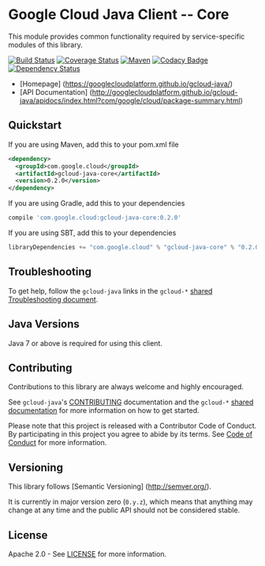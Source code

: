 Google Cloud Java Client -- Core
=========================================

This module provides common functionality required by service-specific modules of this library.

[![Build Status](https://travis-ci.org/GoogleCloudPlatform/gcloud-java.svg?branch=master)](https://travis-ci.org/GoogleCloudPlatform/gcloud-java)
[![Coverage Status](https://coveralls.io/repos/GoogleCloudPlatform/gcloud-java/badge.svg?branch=master)](https://coveralls.io/r/GoogleCloudPlatform/gcloud-java?branch=master)
[![Maven](https://img.shields.io/maven-central/v/com.google.cloud/gcloud-java-core.svg)](https://img.shields.io/maven-central/v/com.google.cloud/gcloud-java-core.svg)
[![Codacy Badge](https://api.codacy.com/project/badge/grade/9da006ad7c3a4fe1abd142e77c003917)](https://www.codacy.com/app/mziccard/gcloud-java)
[![Dependency Status](https://www.versioneye.com/user/projects/56bd8ee72a29ed002d2b0969/badge.svg?style=flat)](https://www.versioneye.com/user/projects/56bd8ee72a29ed002d2b0969)

-  [Homepage] (https://googlecloudplatform.github.io/gcloud-java/)
-  [API Documentation] (http://googlecloudplatform.github.io/gcloud-java/apidocs/index.html?com/google/cloud/package-summary.html)

Quickstart
----------
If you are using Maven, add this to your pom.xml file
```xml
<dependency>
  <groupId>com.google.cloud</groupId>
  <artifactId>gcloud-java-core</artifactId>
  <version>0.2.0</version>
</dependency>
```
If you are using Gradle, add this to your dependencies
```Groovy
compile 'com.google.cloud:gcloud-java-core:0.2.0'
```
If you are using SBT, add this to your dependencies
```Scala
libraryDependencies += "com.google.cloud" % "gcloud-java-core" % "0.2.0"
```

Troubleshooting
---------------

To get help, follow the `gcloud-java` links in the `gcloud-*` [shared Troubleshooting document](https://github.com/GoogleCloudPlatform/gcloud-common/blob/master/troubleshooting/readme.md#troubleshooting).

Java Versions
-------------

Java 7 or above is required for using this client.

Contributing
------------

Contributions to this library are always welcome and highly encouraged.

See `gcloud-java`'s [CONTRIBUTING] documentation and the `gcloud-*` [shared documentation](https://github.com/GoogleCloudPlatform/gcloud-common/blob/master/contributing/readme.md#how-to-contribute-to-gcloud) for more information on how to get started.

Please note that this project is released with a Contributor Code of Conduct. By participating in this project you agree to abide by its terms. See [Code of Conduct][code-of-conduct] for more information.

Versioning
----------

This library follows [Semantic Versioning] (http://semver.org/).

It is currently in major version zero (``0.y.z``), which means that anything
may change at any time and the public API should not be considered
stable.

License
-------

Apache 2.0 - See [LICENSE] for more information.


[CONTRIBUTING]:https://github.com/GoogleCloudPlatform/gcloud-java/blob/master/CONTRIBUTING.md
[code-of-conduct]:https://github.com/GoogleCloudPlatform/gcloud-java/blob/master/CODE_OF_CONDUCT.md#contributor-code-of-conduct
[LICENSE]: https://github.com/GoogleCloudPlatform/gcloud-java/blob/master/LICENSE
[cloud-platform]: https://cloud.google.com/
